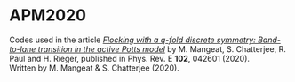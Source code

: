 # APM2020

Codes used in the article <i><a href='https://link.aps.org/doi/10.1103/PhysRevE.102.042601'>Flocking with a q-fold discrete symmetry: Band-to-lane transition in the active Potts model</a></i> by M. Mangeat, S. Chatterjee, R. Paul and H. Rieger, published in Phys. Rev. E <b>102</b>, 042601 (2020).</br>
Written by M. Mangeat & S. Chatterjee (2020).

